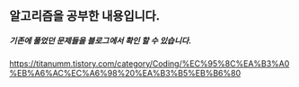## 알고리즘을 공부한 내용입니다.

##### 기존에 풀었던 문제들을 블로그에서 확인 할 수 있습니다. 
https://titanumm.tistory.com/category/Coding/%EC%95%8C%EA%B3%A0%EB%A6%AC%EC%A6%98%20%EA%B3%B5%EB%B6%80